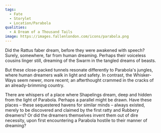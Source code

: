 ```yaml
---
tags:
  - Fate
  - Storylet
  - Location/Parabola
qualities:
  - A Dream of a Thousand Tails
image: https://images.fallenlondon.com/icons/parabola.png
---
```

Did the Rattus faber dream, before they were awakened with speech? Surely, somewhere, far from human dreaming. Perhaps their voiceless cousins linger still, dreaming of the Swarm in the tangled dreams of beasts.

But these close-packed tunnels resonate differently to Parabola's jungles, where human dreamers walk in light and safety. In contrast, the Whisker-Ways seem newer, more recent; an afterthought crammed in the cracks of an already-brimming country.

There are whispers of a place where Shapelings dream, deep and hidden from the light of Parabola. Perhaps a parallel might be drawn. Have these places – these sequestered havens for similar minds – always existed, merely to be discovered and claimed by the first ratty and Rubbery dreamers? Or did the dreamers themselves invent them out of dire necessity, upon first encountering a Parabola hostile to their manner of dreaming?